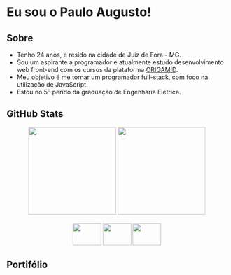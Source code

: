 # Eu sou o Paulo Augusto!

## Sobre
* Tenho 24 anos, e resido na cidade de Juiz de Fora - MG.
* Sou um aspirante a programador e atualmente estudo desenvolvimento web front-end com os cursos da plataforma [ORIGAMID](https://www.origamid.com/).
* Meu objetivo é me tornar um programador full-stack, com foco na utilização de JavaScript.
* Estou no 5º perído da graduação de Engenharia Elétrica.


## GitHub Stats
<div>
  <div align="center">
    <img height="200px" src="https://github-readme-stats.vercel.app/api?username=pauloaugustojf&show_icons=true&theme=github_dark"/>
    <img height="200px" src="https://github-readme-stats.vercel.app/api/top-langs/?username=pauloaugustojf&show_icons=true&theme=github_dark"/>
  </div>
  <br>
  <div align="center">
    <img height="50px" width="65px" src="https://cdn.jsdelivr.net/gh/devicons/devicon/icons/javascript/javascript-plain.svg" />
    <img height="50px" width="65px" src="https://cdn.jsdelivr.net/gh/devicons/devicon/icons/html5/html5-plain.svg" />
    <img height="50px" width="65px" src="https://cdn.jsdelivr.net/gh/devicons/devicon/icons/css3/css3-plain.svg" />
  </div>
</div>

## Portifólio
<div>
  
</div>
